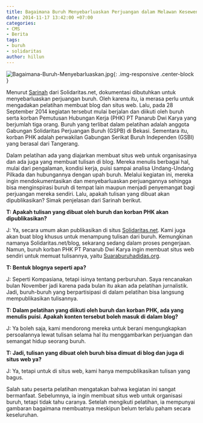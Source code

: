 ```yaml
---
title: Bagaimana Buruh Menyebarluaskan Perjuangan dalam Melawan Kesewenang-wenangan?
date: 2014-11-17 13:42:00 +07:00
categories:
- CMS
- Berita
tags:
- buruh
- solidaritas
author: hillun
---
```


![Bagaimana-Buruh-Menyebarluaskan.jpg](/uploads/Bagaimana-Buruh-Menyebarluaskan.jpg){: .img-responsive .center-block }

Menurut [Sarinah](http://ciptamedia.org/sarinah/) dari Solidaritas.net, dokumentasi dibutuhkan untuk menyebarluaskan perjuangan buruh. Oleh karena itu, ia merasa perlu untuk mengadakan pelatihan membuat blog dan situs web. Lalu, pada 28 September 2014 kegiatan tersebut mulai berjalan dan diikuti oleh buruh serta korban Pemutusan Hubungan Kerja (PHK) PT Panarub Dwi Karya yang berjumlah tiga orang. Buruh yang terlibat dalam pelatihan adalah anggota Gabungan Solidaritas Perjuangan Buruh (GSPB) di Bekasi. Sementara itu, korban PHK adalah perwakilan Gabungan Serikat Buruh Independen (GSBI) yang berasal dari Tangerang.

Dalam pelatihan ada yang diajarkan membuat situs web untuk organisasinya dan ada juga yang membuat tulisan di blog. Mereka menulis berbagai hal, mulai dari pengalaman, kondisi kerja, puisi sampai analisa Undang-Undang Pilkada dan hubungannya dengan upah buruh. Melalui kegiatan ini, mereka ingin mendokumentasikan dan menyebarluaskan perjuangannya sehingga bisa menginspirasi buruh di tempat lain maupun menjadi penyemangat bagi perjuangan mereka sendiri. Lalu, apakah tulisan yang dibuat akan dipublikasikan? Simak penjelasan dari Sarinah berikut.

**T: Apakah tulisan yang dibuat oleh buruh dan korban PHK akan dipublikasikan?**

J: Ya, secara umum akan publikasikan di situs [Solidaritas.net](http://solidaritas.net/). Kami juga akan buat blog khusus untuk menampung tulisan dari buruh. Kemungkinan namanya Solidaritas.net/blog, sekarang sedang dalam proses pengerjaan. Namun, buruh korban PHK PT Panarub Dwi Karya ingin membuat situs web sendiri untuk memuat tulisannya, yaitu [Suaraburuhadidas.org](http://suaraburuhadidas.org/).

**T: Bentuk blognya seperti apa?**

J: Seperti Kompasiana, tetapi isinya tentang perburuhan. Saya rencanakan bulan November jadi karena pada bulan itu akan ada pelatihan jurnalistik. Jadi, buruh-buruh yang berpartisipasi di dalam pelatihan bisa langsung mempublikasikan tulisannya.

**T: Dalam pelatihan yang diikuti oleh buruh dan korban PHK, ada yang menulis puisi. Apakah konten tersebut boleh masuk di dalam blog?**

J: Ya boleh saja, kami mendorong mereka untuk berani mengungkapkan persoalannya lewat tulisan selama hal itu menggambarkan perjuangan dan semangat hidup seorang buruh.

**T: Jadi, tulisan yang dibuat oleh buruh bisa dimuat di blog dan juga di situs web ya?**

J: Ya, tetapi untuk di situs web, kami hanya mempublikasikan tulisan yang bagus.

Salah satu peserta pelatihan mengatakan bahwa kegiatan ini sangat bermanfaat. Sebelumnya, ia ingin membuat situs web untuk organisasi buruh, tetapi tidak tahu caranya. Setelah mengikuti pelatihan, ia mempunyai gambaran bagaimana membuatnya meskipun belum terlalu paham secara keseluruhan.